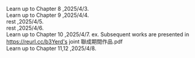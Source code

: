 Learn up to Chapter 8 ,2025/4/3.<br>
Learn up to Chapter 9 ,2025/4/4.<br>
rest ,2025/4/5.<br>
rest ,2025/4/6.<br>
Learn up to Chapter 10 ,2025/4/7. ex.  Subsequent works are presented in https://reurl.cc/b3Yerd's joint 聯成期間作品.pdf<br>
Learn up to Chapter 11,12 ,2025/4/8.<br>